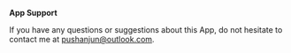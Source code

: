 **App Support**

If you have any questions or suggestions about this App, do not hesitate to contact me at pushanjun@outlook.com.
